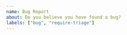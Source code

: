 ```yaml
---
name: Bug Report
about: Do you believe you have found a bug?
labels: ["bug", "require-triage"]
---
```


<!-- The process for bug fixing is:

- We will first assess if the behavior is different from what should occur
- Confirm the bug is reproducible
- Discuss how to best fix the bug
- Work towards a fix
-->
